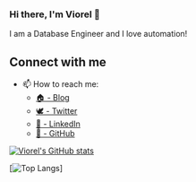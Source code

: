 ### Hi there, I'm Viorel 👋

I am a Database Engineer and I love automation!

<!--
**cviorel/cviorel** is a ✨ _special_ ✨ repository because its `README.md` (this file) appears on your GitHub profile.

Here are some ideas to get you started:

- 🔭 I’m currently working on ...
- 🌱 I’m currently learning ...
- 👯 I’m looking to collaborate on ...
- 🤔 I’m looking for help with ...
- 💬 Ask me about ...
- 📫 How to reach me: ...
- 😄 Pronouns: ...
- ⚡ Fun fact: ...
  -->

## Connect with me

- 📫 How to reach me:
  - [🏠 - Blog](https://www.cviorel.com/)
  - [🕊 - Twitter](https://twitter.com/viorelciucu)
  - [🏢 - LinkedIn](https://www.linkedin.com/in/cviorel/)
  - [🦑 - GitHub](https://github.com/cviorel)

[![Viorel's GitHub stats](https://github-readme-stats.vercel.app/api?username=cviorel&show_icons=true&theme=nightowl)](https://github-readme-stats.vercel.app/api?username=cviorel&show_icons=true&theme=nightowl)

[![Top Langs](https://github-readme-stats.vercel.app/api/top-langs/?username=cviorel&layout=compact&&langs_count=10)]
